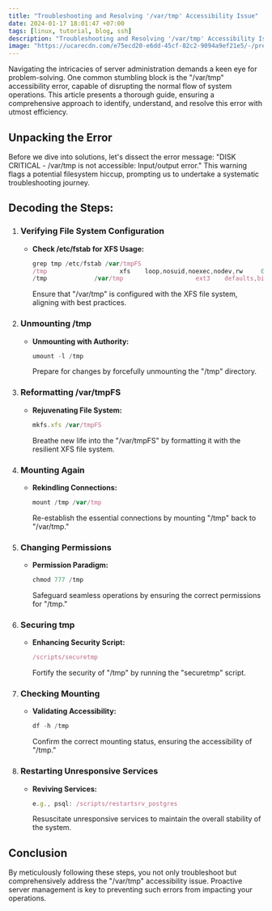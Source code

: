 ```yaml
---
title: "Troubleshooting and Resolving '/var/tmp' Accessibility Issue"
date: 2024-01-17 18:01:47 +07:00
tags: [linux, tutorial, blog, ssh]
description: "Troubleshooting and Resolving '/var/tmp' Accessibility Issue"
image: "https://ucarecdn.com/e75ecd20-e6dd-45cf-82c2-9094a9ef21e5/-/preview/500x500/-/quality/smart/-/format/auto/"
---
```


Navigating the intricacies of server administration demands a keen eye for problem-solving. One common stumbling block is the "/var/tmp" accessibility error, capable of disrupting the normal flow of system operations. This article presents a thorough guide, ensuring a comprehensive approach to identify, understand, and resolve this error with utmost efficiency.

## Unpacking the Error

Before we dive into solutions, let's dissect the error message: "DISK CRITICAL - /var/tmp is not accessible: Input/output error." This warning flags a potential filesystem hiccup, prompting us to undertake a systematic troubleshooting journey.

## Decoding the Steps: 

1. ### Verifying File System Configuration

   - **Check /etc/fstab for XFS Usage:**
     ```javascript
     grep tmp /etc/fstab /var/tmpFS             
     /tmp                    xfs    loop,nosuid,noexec,nodev,rw     0 0 
     /tmp             /var/tmp                    ext3    defaults,bind,noauto        0 0
     ```
     Ensure that "/var/tmp" is configured with the XFS file system, aligning with best practices.

2. ### Unmounting /tmp

   - **Unmounting with Authority:**
     ```javascript
     umount -l /tmp
     ```
     Prepare for changes by forcefully unmounting the "/tmp" directory.

3. ### Reformatting /var/tmpFS

   - **Rejuvenating File System:**
     ```javascript
     mkfs.xfs /var/tmpFS
     ```
     Breathe new life into the "/var/tmpFS" by formatting it with the resilient XFS file system.

4. ### Mounting Again

   - **Rekindling Connections:**
     ```javascript
     mount /tmp /var/tmp
     ```
     Re-establish the essential connections by mounting "/tmp" back to "/var/tmp."

5. ### Changing Permissions

   - **Permission Paradigm:**
     ```javascript
     chmod 777 /tmp
     ```
     Safeguard seamless operations by ensuring the correct permissions for "/tmp."

6. ### Securing tmp

   - **Enhancing Security Script:**
     ```javascript
     /scripts/securetmp
     ```
     Fortify the security of "/tmp" by running the "securetmp" script.

7. ### Checking Mounting

   - **Validating Accessibility:**
     ```javascript
     df -h /tmp
     ```
     Confirm the correct mounting status, ensuring the accessibility of "/tmp."

8. ### Restarting Unresponsive Services

   - **Reviving Services:**
     ```javascript
     e.g., psql: /scripts/restartsrv_postgres
     ```
     Resuscitate unresponsive services to maintain the overall stability of the system.

## Conclusion

By meticulously following these steps, you not only troubleshoot but comprehensively address the "/var/tmp" accessibility issue. Proactive server management is key to preventing such errors from impacting your operations.
